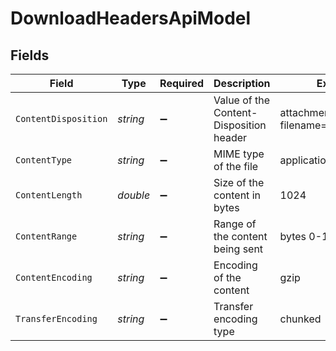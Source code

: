 # DownloadHeadersApiModel


## Fields

| Field                                   | Type                                    | Required                                | Description                             | Example                                 |
| --------------------------------------- | --------------------------------------- | --------------------------------------- | --------------------------------------- | --------------------------------------- |
| `ContentDisposition`                    | *string*                                | :heavy_minus_sign:                      | Value of the Content-Disposition header | attachment; filename="example.pdf"      |
| `ContentType`                           | *string*                                | :heavy_minus_sign:                      | MIME type of the file                   | application/pdf                         |
| `ContentLength`                         | *double*                                | :heavy_minus_sign:                      | Size of the content in bytes            | 1024                                    |
| `ContentRange`                          | *string*                                | :heavy_minus_sign:                      | Range of the content being sent         | bytes 0-1023/2048                       |
| `ContentEncoding`                       | *string*                                | :heavy_minus_sign:                      | Encoding of the content                 | gzip                                    |
| `TransferEncoding`                      | *string*                                | :heavy_minus_sign:                      | Transfer encoding type                  | chunked                                 |